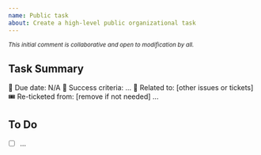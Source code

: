 ```yaml
---
name: Public task
about: Create a high-level public organizational task
---
```


<sup>_This initial comment is collaborative and open to modification by all._</sup>
## Task Summary

📅 Due date: N/A
🎯 Success criteria: ...
🤝 Related to: [other issues or tickets]
🎟️ Re-ticketed from: [remove if not needed]
...

## To Do

- [ ] ...

